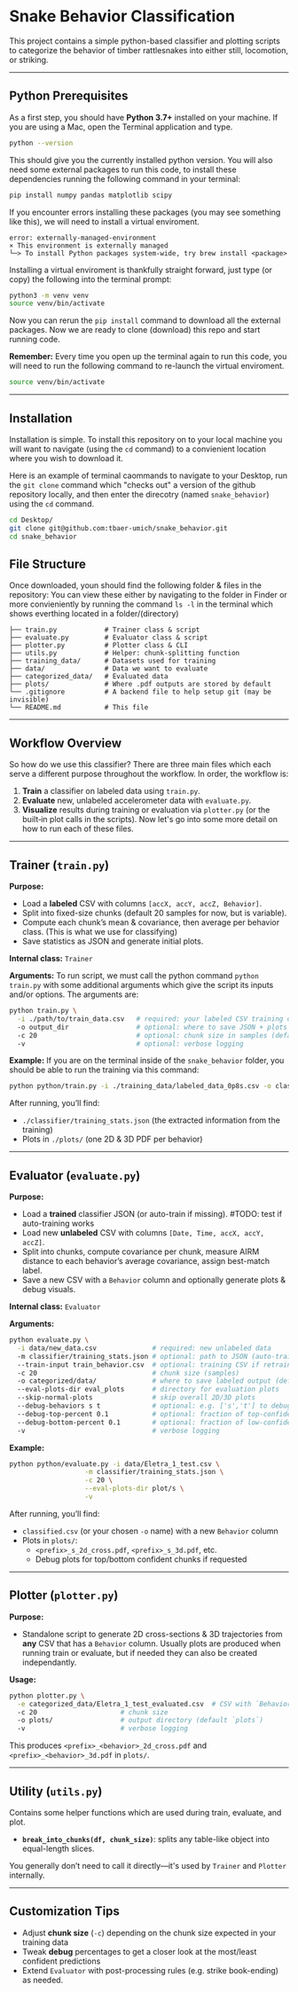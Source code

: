 # Snake Behavior Classification

This project contains a simple python-based classifier and plotting scripts to categorize the behavior of timber rattlesnakes into either still, locomotion, or striking.

---

## Python Prerequisites
As a first step, you should have **Python 3.7+** installed on your machine. If you are using a Mac, open the Terminal application and type.
```bash
python --version
```
This should give you the currently installed python version.
You will also need some external packages to run this code, to install these dependencies running the following command in your terminal:
```bash
pip install numpy pandas matplotlib scipy
```
If you encounter errors installing these packages (you may see something like this), we will need to install a virtual enviroment.
```ansi
error: externally-managed-environment
× This environment is externally managed
└─> To install Python packages system-wide, try brew install <package>
```
Installing a virtual enviroment is thankfully straight forward, just type (or copy) the following into the terminal prompt:
```bash
python3 -m venv venv
source venv/bin/activate
```
Now you can rerun the `pip install` command to download all the external packages. Now we are ready to clone (download) this repo and start running code.

**Remember:** Every time you open up the terminal again to run this code, you will need to run the following command to re-launch the virtual enviroment.
```bash
source venv/bin/activate
```

---

## Installation
Installation is simple. To install this repository on to your local machine you will want to navigate (using the `cd` command) to a convienient location where you wish to download it. 

Here is an example of terminal caommands to navigate to your Desktop, run the `git clone` command which "checks out" a version of the github repository locally, and then enter the direcotry (named `snake_behavior`) using the `cd` command.
```bash
cd Desktop/
git clone git@github.com:tbaer-umich/snake_behavior.git
cd snake_behavior
```


## File Structure
Once downloaded, youn should find the following folder & files in the repository:
You can view these either by navigating to the folder in Finder or more convieniently by running the command `ls -l` in the terminal which shows everthing located in a folder/(directory)
```
├── train.py            # Trainer class & script
├── evaluate.py         # Evaluator class & script
├── plotter.py          # Plotter class & CLI
├── utils.py            # Helper: chunk-splitting function
├── training_data/      # Datasets used for training
├── data/               # Data we want to evaluate
├── categorized_data/   # Evaluated data
├── plots/              # Where .pdf outputs are stored by default
└── .gitignore          # A backend file to help setup git (may be invisible)
└── README.md           # This file
```

---

## Workflow Overview

So how do we use this classifier? There are three main files which each serve a different purpose throughout the workflow. In order, the workflow is:
1. **Train** a classifier on labeled data using `train.py`.
2. **Evaluate** new, unlabeled accelerometer data with `evaluate.py`.
3. **Visualize** results during training or evaluation via `plotter.py` (or the built‑in plot calls in the scripts).
Now let's go into some more detail on how to run each of these files.

---

## Trainer (`train.py`)

**Purpose:**
- Load a **labeled** CSV with columns `[accX, accY, accZ, Behavior]`.
- Split into fixed-size chunks (default 20 samples for now, but is variable).
- Compute each chunk’s mean & covariance, then average per behavior class. (This is what we use for classifying)
- Save statistics as JSON and generate initial plots.

**Internal class:** `Trainer`

**Arguments:**
To run script, we must call the python command `python train.py` with some additional arguments which give the script its inputs and/or options. The arguments are:
```bash
python train.py \
  -i ./path/to/train_data.csv   # required: your labeled CSV training data
  -o output_dir                 # optional: where to save JSON + plots (default `output`)
  -c 20                         # optional: chunk size in samples (default 20)
  -v                            # optional: verbose logging
```

**Example:**
If you are on the terminal inside of the `snake_behavior` folder, you should be able to run the training via this command:
```bash
python python/train.py -i ./training_data/labeled_data_0p8s.csv -o classifier -c 20 -v
```
After running, you’ll find:
- `./classifier/training_stats.json` (the extracted information from the training)
- Plots in `./plots/` (one 2D & 3D PDF per behavior)

---

## Evaluator (`evaluate.py`)

**Purpose:**
- Load a **trained** classifier JSON (or auto-train if missing). #TODO: test if auto-training works
- Load new **unlabeled** CSV with columns `[Date, Time, accX, accY, accZ]`.
- Split into chunks, compute covariance per chunk, measure AIRM distance to each behavior’s average covariance, assign best-match label.
- Save a new CSV with a `Behavior` column and optionally generate plots & debug visuals.

**Internal class:** `Evaluator`

**Arguments:**
```bash
python evaluate.py \
  -i data/new_data.csv              # required: new unlabeled data
  -m classifier/training_stats.json # optional: path to JSON (auto-trains if missing)
  --train-input train_behavior.csv  # optional: training CSV if retraining needed
  -c 20                             # chunk size (samples)
  -o categorized/data/              # where to save labeled output (default is classified.csv)
  --eval-plots-dir eval_plots       # directory for evaluation plots
  --skip-normal-plots               # skip overall 2D/3D plots
  --debug-behaviors s t             # optional: e.g. ['s','t'] to debug specific classes
  --debug-top-percent 0.1           # optional: fraction of top-confidence chunks to plot
  --debug-bottom-percent 0.1        # optional: fraction of low-confidence chunks to plot
  -v                                # verbose logging
```

**Example:**
```bash
python python/evaluate.py -i data/Eletra_1_test.csv \
                   -m classifier/training_stats.json \
                   -c 20 \
                   --eval-plots-dir plot/s \
                   -v
```
After running, you’ll find:
- `classified.csv` (or your chosen `-o` name) with a new `Behavior` column
- Plots in `plots/`:
  - `<prefix>_s_2d_cross.pdf`, `<prefix>_s_3d.pdf`, etc.
  - Debug plots for top/bottom confident chunks if requested

---

## Plotter (`plotter.py`)

**Purpose:**
- Standalone script to generate 2D cross-sections & 3D trajectories from **any** CSV that has a `Behavior` column. Usually plots are produced when running train or evaluate, but if needed they can also be created independantly.

**Usage:**
```bash
python plotter.py \
  -e categorized_data/Eletra_1_test_evaluated.csv  # CSV with `Behavior` column
  -c 20                     # chunk size
  -o plots/                 # output directory (default `plots`)
  -v                        # verbose logging
```

This produces `<prefix>_<behavior>_2d_cross.pdf` and `<prefix>_<behavior>_3d.pdf` in `plots/`.

---

## Utility (`utils.py`)

Contains some helper functions which are used during train, evaluate, and plot.
- **`break_into_chunks(df, chunk_size)`**: splits any table-like object into equal-length slices.

You generally don’t need to call it directly—it's used by `Trainer` and `Plotter` internally.

---

## Customization Tips

- Adjust **chunk size** (`-c`) depending on the chunk size expected in your training data
- Tweak **debug** percentages to get a closer look at the most/least confident predictions
- Extend `Evaluator` with post-processing rules (e.g. strike book-ending) as needed.

